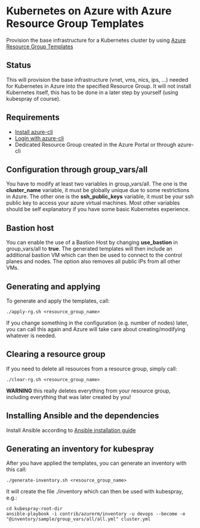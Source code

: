 # Kubernetes on Azure with Azure Resource Group Templates

Provision the base infrastructure for a Kubernetes cluster by using [Azure Resource Group Templates](https://docs.microsoft.com/en-us/azure/azure-resource-manager/resource-group-authoring-templates)

## Status

This will provision the base infrastructure (vnet, vms, nics, ips, ...) needed for Kubernetes in Azure into the specified
Resource Group. It will not install Kubernetes itself, this has to be done in a later step by yourself (using kubespray of course).

## Requirements

- [Install azure-cli](https://docs.microsoft.com/en-us/cli/azure/install-azure-cli?view=azure-cli-latest)
- [Login with azure-cli](https://docs.microsoft.com/en-us/cli/azure/authenticate-azure-cli?view=azure-cli-latest)
- Dedicated Resource Group created in the Azure Portal or through azure-cli

## Configuration through group_vars/all

You have to modify at least two variables in group_vars/all. The one is the **cluster_name** variable, it must be globally
unique due to some restrictions in Azure. The other one is the **ssh_public_keys** variable, it must be your ssh public
key to access your azure virtual machines. Most other variables should be self explanatory if you have some basic Kubernetes
experience.

## Bastion host

You can enable the use of a Bastion Host by changing **use_bastion** in group_vars/all to **true**. The generated
templates will then include an additional bastion VM which can then be used to connect to the control planes and nodes. The option
also removes all public IPs from all other VMs.

## Generating and applying

To generate and apply the templates, call:

```shell
./apply-rg.sh <resource_group_name>
```

If you change something in the configuration (e.g. number of nodes) later, you can call this again and Azure will
take care about creating/modifying whatever is needed.

## Clearing a resource group

If you need to delete all resources from a resource group, simply call:

```shell
./clear-rg.sh <resource_group_name>
```

**WARNING** this really deletes everything from your resource group, including everything that was later created by you!

## Installing Ansible and the dependencies

Install Ansible according to [Ansible installation guide](/docs/ansible/ansible.md#installing-ansible)

## Generating an inventory for kubespray

After you have applied the templates, you can generate an inventory with this call:

```shell
./generate-inventory.sh <resource_group_name>
```

It will create the file ./inventory which can then be used with kubespray, e.g.:

```shell
cd kubespray-root-dir
ansible-playbook -i contrib/azurerm/inventory -u devops --become -e "@inventory/sample/group_vars/all/all.yml" cluster.yml
```
